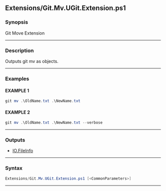 
Extensions/Git.Mv.UGit.Extension.ps1
------------------------------------
### Synopsis
Git Move Extension

---
### Description

Outputs git mv as objects.

---
### Examples
#### EXAMPLE 1
```PowerShell
git mv .\OldName.txt .\NewName.txt
```

#### EXAMPLE 2
```PowerShell
git mv .\OldName.txt .\NewName.txt --verbose
```

---
### Outputs
* [IO.FileInfo](https://learn.microsoft.com/en-us/dotnet/api/System.IO.FileInfo)




---
### Syntax
```PowerShell
Extensions/Git.Mv.UGit.Extension.ps1 [<CommonParameters>]
```
---




